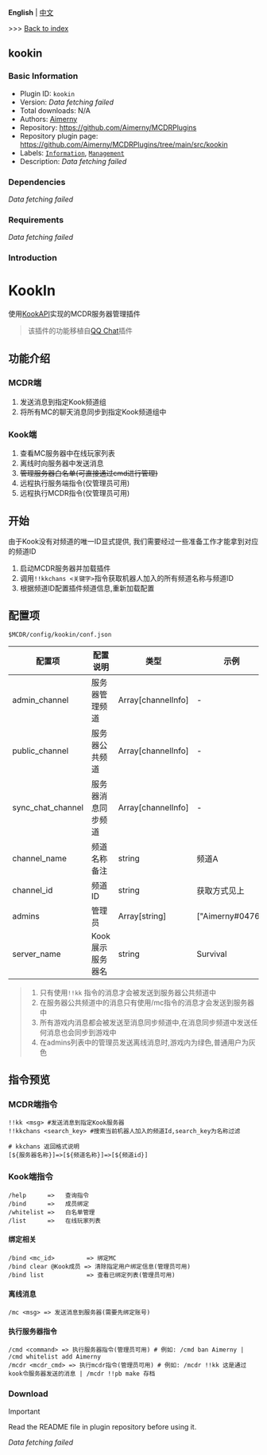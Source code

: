 **English** | [中文](readme-zh_cn.md)

\>\>\> [Back to index](/readme.md)

## kookin

### Basic Information

- Plugin ID: `kookin`
- Version: *Data fetching failed*
- Total downloads: N/A
- Authors: [Aimerny](https://github.com/Aimerny)
- Repository: https://github.com/Aimerny/MCDRPlugins
- Repository plugin page: https://github.com/Aimerny/MCDRPlugins/tree/main/src/kookin
- Labels: [`Information`](/labels/information/readme.md), [`Management`](/labels/management/readme.md)
- Description: *Data fetching failed*

### Dependencies

*Data fetching failed*

### Requirements

*Data fetching failed*

### Introduction

# KookIn

使用[KookAPI](https://github.com/Aimerny/KookAPI)实现的MCDR服务器管理插件

> 该插件的功能移植自[QQ Chat](https://github.com/AnzhiZhang/MCDReforgedPlugins/tree/master/src/qq_chat)插件

## 功能介绍

### MCDR端

1. 发送消息到指定Kook频道组
2. 将所有MC的聊天消息同步到指定Kook频道组中

### Kook端

1. 查看MC服务器中在线玩家列表
2. 离线时向服务器中发送消息
3. ~~管理服务器白名单(可直接通过cmd进行管理)~~
4. 远程执行服务端指令(仅管理员可用)
5. 远程执行MCDR指令(仅管理员可用)

## 开始
由于Kook没有对频道的唯一ID显式提供, 我们需要经过一些准备工作才能拿到对应的频道ID
1. 启动MCDR服务器并加载插件
2. 调用`!!kkchans <关键字>`指令获取机器人加入的所有频道名称与频道ID
3. 根据频道ID配置插件频道信息,重新加载配置

## 配置项

`$MCDR/config/kookin/conf.json`

| 配置项               | 配置说明       | 类型                 | 示例               |
| ----------------- | ---------- | ------------------ | ---------------- |
| admin_channel     | 服务器管理频道    | Array[channelInfo] | -                |
| public_channel    | 服务器公共频道    | Array[channelInfo] | -                |
| sync_chat_channel | 服务器消息同步频道  | Array[channelInfo] | -                |
| channel_name      | 频道名称备注     | string             | 频道A              |
| channel_id        | 频道ID       | string             | 获取方式见上           |
| admins            | 管理员        | Array[string]      | ["Aimerny#0476"] |
| server_name       | Kook展示服务器名 | string             | Survival         |

> 1. 只有使用`!!kk` 指令的消息才会被发送到服务器公共频道中
> 2. 在服务器公共频道中的消息只有使用/mc指令的消息才会发送到服务器中
> 3. 所有游戏内消息都会被发送至消息同步频道中,在消息同步频道中发送任何消息也会同步到游戏中
> 4. 在admins列表中的管理员发送离线消息时,游戏内为绿色,普通用户为灰色

## 指令预览

### MCDR端指令

```
!!kk <msg> #发送消息到指定Kook服务器
!!kkchans <search_key> #搜索当前机器人加入的频道Id,search_key为名称过滤
```

```
# kkchans 返回格式说明
[${服务器名称}]=>[${频道名称}]=>[${频道id}]
```

### Kook端指令

```
/help      =>   查询指令
/bind      =>   成员绑定
/whitelist =>   白名单管理
/list      =>   在线玩家列表
```

#### 绑定相关

```
/bind <mc_id>         => 绑定MC
/bind clear @Kook成员 => 清除指定用户绑定信息(管理员可用)
/bind list            => 查看已绑定列表(管理员可用)
```

#### 离线消息

```
/mc <msg> => 发送消息到服务器(需要先绑定账号)
```

#### 执行服务器指令

```
/cmd <command> => 执行服务器指令(管理员可用) # 例如: /cmd ban Aimerny | /cmd whitelist add Aimerny
/mcdr <mcdr_cmd> => 执行mcdr指令(管理员可用) # 例如: /mcdr !!kk 这是通过kook令服务器发送的消息 | /mcdr !!pb make 存档
```

### Download

> [!IMPORTANT]
> Read the README file in plugin repository before using it.

*Data fetching failed*

